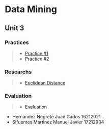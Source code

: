 # Data Mining

## Unit 3

### Practices

> * [Practice #1](https://github.com/JuanCarlos-Negrete/Data-Mining/blob/Unit_1/Unit_1/Practices/Practice01/README.md)
> * [Practice #2](https://github.com/JuanCarlos-Negrete/Data-Mining/blob/Unit_1/Unit_1/Practices/Practice01/README.md)

### Researchs
> * [Euclidean Distance](https://github.com/JuanCarlos-Negrete/Data-Mining/tree/Unit_2/Unit_2/Researchs/Origin%20and%20grammar%20of%20the%20graphs)

### Evaluation
> * [Evaluation](https://github.com/JuanCarlos-Negrete/Data-Mining/tree/Unit_2/Unit_2/Evaluation)

- Hernandez Negrete Juan Carlos 16212021
- Sifuentes Martinez Manuel Javier 17212934
